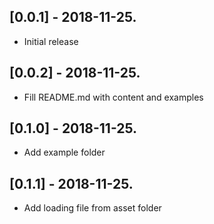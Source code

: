 ## [0.0.1] - 2018-11-25.

* Initial release

## [0.0.2] - 2018-11-25.

* Fill README.md with content and examples

## [0.1.0] - 2018-11-25.

* Add example folder

## [0.1.1] - 2018-11-25.

* Add loading file from asset folder